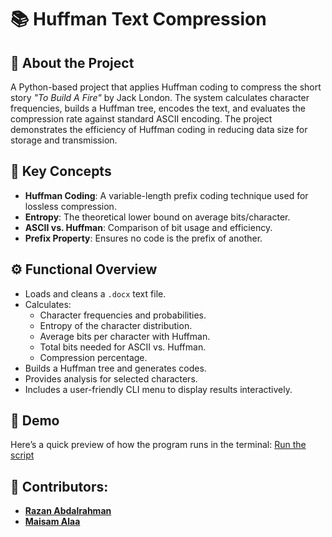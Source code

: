 # 📚 Huffman Text Compression

## 📄 About the Project

A Python-based project that applies Huffman coding to compress the short story *"To Build A Fire"* by Jack London. The system calculates character frequencies, builds a Huffman tree, encodes the text, and evaluates the compression rate against standard ASCII encoding. The project demonstrates the efficiency of Huffman coding in reducing data size for storage and transmission.


## 🧠 Key Concepts

- **Huffman Coding**: A variable-length prefix coding technique used for lossless compression.
- **Entropy**: The theoretical lower bound on average bits/character.
- **ASCII vs. Huffman**: Comparison of bit usage and efficiency.
- **Prefix Property**: Ensures no code is the prefix of another.


## ⚙️ Functional Overview

- Loads and cleans a `.docx` text file.
- Calculates:
  - Character frequencies and probabilities.
  - Entropy of the character distribution.
  - Average bits per character with Huffman.
  - Total bits needed for ASCII vs. Huffman.
  - Compression percentage.
- Builds a Huffman tree and generates codes.
- Provides analysis for selected characters.
- Includes a user-friendly CLI menu to display results interactively.

## 🎥 Demo

Here’s a quick preview of how the program runs in the terminal: [Run the script](https://github.com/user-attachments/assets/e34fd1c2-4a38-44ce-8fdc-2c8f8fedfd14)


## 👥 Contributors:
- [**Razan Abdalrahman**](https://github.com/razanodeh01)  
- [**Maisam Alaa**](https://github.com/maisamjuma)

